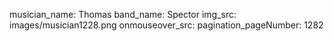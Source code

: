 musician_name: Thomas
band_name: Spector
img_src: images/musician1228.png
onmouseover_src: 
pagination_pageNumber: 1282